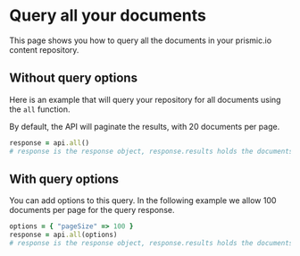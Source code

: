 # Query all your documents

This page shows you how to query all the documents in your prismic.io content repository.

## Without query options

Here is an example that will query your repository for all documents using the `all` function.

By default, the API will paginate the results, with 20 documents per page.

```ruby
response = api.all()
# response is the response object, response.results holds the documents
```

## With query options

You can add options to this query. In the following example we allow 100 documents per page for the query response.

```ruby
options = { "pageSize" => 100 }
response = api.all(options)
# response is the response object, response.results holds the documents
```
